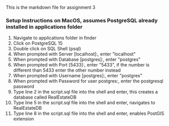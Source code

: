 This is the markdown file for assignment 3

### Setup Instructions on MacOS, assumes PostgreSQL already installed in applications folder
1. Navigate to applications folder in finder
2. Click on PostgreSQL 15
3. Double click on SQL Shell (psql)
4. When prompted with Server [localhost]:, enter "localhost"
5. When prompted with Database [postgres]:, enter "postgres"
6. When prompted with Port [5433]:, enter "5433", if the number is different than 5433 enter the other number instead
7. When prompted with Username [postgres]:, enter "postgres"
8. When prompted with Password for user postgres:, enter the postgresql password
9. Type line 2 in the script.sql file into the shell and enter, this creates a database called RealEstateDB
10. Type line 5 in the script.sql file into the shell and enter, navigates to RealEstateDB
11. Type line 8 in the script.sql file into the shell and enter, enables PostGIS extension